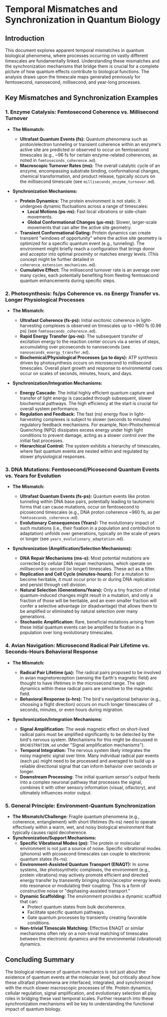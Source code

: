 # Temporal Mismatches and Synchronization in Quantum Biology

## Introduction

This document explores apparent temporal mismatches in quantum biological phenomena, where processes occurring on vastly different timescales are fundamentally linked. Understanding these mismatches and the synchronization mechanisms that bridge them is crucial for a complete picture of how quantum effects contribute to biological functions. The analysis draws upon the timescale maps generated previously for femtosecond, nanosecond, millisecond, and year-long processes.

## Key Mismatches and Synchronization Examples

### 1. Enzyme Catalysis: Femtosecond Coherence vs. Millisecond Turnover

*   **The Mismatch:**
    *   **Ultrafast Quantum Events (fs):** Quantum phenomena such as proton/electron tunneling or transient coherence within an enzyme's active site are predicted or observed to occur on femtosecond timescales (e.g., ~96 fs for certain enzyme-related coherences, as noted in `femtoseconds_coherence.md`).
    *   **Macroscopic Turnover Rates (ms):** The overall catalytic cycle of an enzyme, encompassing substrate binding, conformational changes, chemical transformation, and product release, typically occurs on the millisecond timescale (see `milliseconds_enzyme_turnover.md`).

*   **Synchronization Mechanisms:**
    *   **Protein Dynamics:** The protein environment is not static. It undergoes dynamic fluctuations across a range of timescales:
        *   **Local Motions (ps-ns):** Fast local vibrations or side-chain movements.
        *   **Global Conformational Changes (µs-ms):** Slower, larger-scale movements that can alter the active site geometry.
    *   **Transient Conformational Gating:** Protein dynamics can create transient "windows of opportunity" where the active site geometry is optimized for a specific quantum event (e.g., tunneling). The environment might briefly reach a configuration that brings donor and acceptor into optimal proximity or matches energy levels. (This concept might be further detailed in `coherence_extension_mechanisms.md`).
    *   **Cumulative Effect:** The millisecond turnover rate is an average over many cycles, each potentially benefiting from fleeting femtosecond quantum enhancements during specific steps.

### 2. Photosynthesis: fs/ps Coherence vs. ns Energy Transfer vs. Longer Physiological Processes

*   **The Mismatch:**
    *   **Ultrafast Coherence (fs-ps):** Initial excitonic coherence in light-harvesting complexes is observed on timescales up to ~960 fs (0.96 ps) (see `femtoseconds_coherence.md`).
    *   **Rapid Energy Transfer (ps-ns):** The subsequent transfer of excitation energy to the reaction center occurs via a series of steps, accumulating over picoseconds to nanoseconds (see `nanoseconds_energy_transfer.md`).
    *   **Biochemical/Physiological Processes (µs to days):** ATP synthesis driven by photosynthesis occurs on microsecond to millisecond timescales. Overall plant growth and response to environmental cues occur on scales of seconds, minutes, hours, and days.

*   **Synchronization/Integration Mechanisms:**
    *   **Energy Cascade:** The initial highly efficient quantum capture and transfer of light energy is cascaded through subsequent, slower biochemical pathways. The high efficiency at the start is crucial for overall system performance.
    *   **Regulation and Feedback:** The fast (ns) energy flow in light-harvesting complexes is subject to slower (seconds to minutes) regulatory feedback mechanisms. For example, Non-Photochemical Quenching (NPQ) dissipates excess energy under high light conditions to prevent damage, acting as a slower control over the initial fast processes.
    *   **Hierarchical Control:** The system exhibits a hierarchy of timescales, where fast quantum events are nested within and regulated by slower physiological responses.

### 3. DNA Mutations: Femtosecond/Picosecond Quantum Events vs. Years for Evolution

*   **The Mismatch:**
    *   **Ultrafast Quantum Events (fs-ps):** Quantum events like proton tunneling within DNA base pairs, potentially leading to tautomeric forms that can cause mutations, occur on femtosecond to picosecond timescales (e.g., DNA proton coherence ~960 fs, as per `femtoseconds_coherence.md`).
    *   **Evolutionary Consequences (Years):** The evolutionary impact of such mutations (i.e., their fixation in a population and contribution to adaptation) unfolds over generations, typically on the scale of years or longer (see `years_evolutionary_adaptation.md`).

*   **Synchronization (Amplification/Selection Mechanisms):**
    *   **DNA Repair Mechanisms (ms-s):** Most potential mutations are corrected by cellular DNA repair mechanisms, which operate on millisecond to second (or longer) timescales. These act as a filter.
    *   **Replication and Cell Cycle (minutes-hours):** For a mutation to become heritable, it must occur prior to or during DNA replication and persist through cell division.
    *   **Natural Selection (Generations/Years):** Only a tiny fraction of initial quantum-induced changes might result in a mutation, and only a fraction of those will be heritable, and an even smaller fraction will confer a selective advantage (or disadvantage) that allows them to be amplified or eliminated by natural selection over many generations.
    *   **Stochastic Amplification:** Rare, beneficial mutations arising from these initial quantum events can be amplified to fixation in a population over long evolutionary timescales.

### 4. Avian Navigation: Microsecond Radical Pair Lifetime vs. Seconds-Hours Behavioral Response

*   **The Mismatch:**
    *   **Radical Pair Lifetime (µs):** The radical pairs proposed to be involved in avian magnetoreception (sensing the Earth's magnetic field) are thought to have lifetimes in the microsecond range. The spin dynamics within these radical pairs are sensitive to the magnetic field.
    *   **Behavioral Response (s-hrs):** The bird's navigational behavior (e.g., choosing a flight direction) occurs on much longer timescales of seconds, minutes, or even hours during migration.

*   **Synchronization/Integration Mechanisms:**
    *   **Signal Amplification:** The weak magnetic effect on short-lived radical pairs must be amplified significantly to be detected by the bird's nervous system. (Mechanisms for this might be discussed in `ORCHESTRATION.md` under "Signal amplification mechanisms").
    *   **Temporal Integration:** The nervous system likely integrates the noisy magnetic signal over time. Many individual radical pair events (each µs) might need to be processed and averaged to build up a reliable directional signal that can inform behavior over seconds or longer.
    *   **Downstream Processing:** The initial quantum sensor's output feeds into a complex neuronal pathway that processes the signal, combines it with other sensory information (visual, olfactory), and ultimately influences motor output.

### 5. General Principle: Environment-Quantum Synchronization

*   **The Mismatch/Challenge:** Fragile quantum phenomena (e.g., coherence, entanglement) with short lifetimes (fs-ns) need to operate effectively within a warm, wet, and noisy biological environment that typically causes rapid decoherence.
*   **Synchronization/Support Mechanisms:**
    *   **Specific Vibrational Modes (ps):** The protein or molecular environment is not just a source of noise. Specific vibrational modes (phonons) with picosecond timescales can couple to electronic quantum states (fs-ns).
    *   **Environment-Assisted Quantum Transport (ENAQT):** In some systems, like photosynthetic complexes, the environment (e.g., protein vibrations) may actively promote efficient and directed energy transfer by transiently bringing donor/acceptor energy levels into resonance or modulating their coupling. This is a form of constructive noise or "dephasing-assisted transport."
    *   **Dynamic Scaffolding:** The environment provides a dynamic scaffold that can:
        *   Protect quantum states from bulk decoherence.
        *   Facilitate specific quantum pathways.
        *   Gate quantum processes by transiently creating favorable conditions.
    *   **Non-trivial Timescale Matching:** Effective ENAQT or similar mechanisms often rely on a non-trivial matching of timescales between the electronic dynamics and the environmental (vibrational) dynamics.

## Concluding Summary

The biological relevance of quantum mechanics is not just about the existence of quantum events at the molecular level, but critically about how these ultrafast phenomena are interfaced, integrated, and synchronized with the much slower macroscopic processes of life. Protein dynamics, cellular regulation, signal amplification, and evolutionary selection all play roles in bridging these vast temporal scales. Further research into these synchronization mechanisms will be key to understanding the functional impact of quantum biology.
